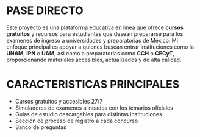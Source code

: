 # PASE DIRECTO
Este proyecto es una plataforma educativa en linea que ofrece **cursos gratuitos** y recursos para estudiantes que desean prepararse para los examenes de ingreso a universidades y preparatorias de México. Mi enfoque principal es apoyar a quienes buscan entrar instituciones como la **UNAM**, **IPN** o **UAM**, asi como a preparatorias como **CCH** o **CECyT**, proporcionando materiales accesibles, actualizados y de alta calidad. 

# **CARACTERISTICAS PRINCIPALES**
- Cursos gratuitos y accesibles 27/7
- Simuladores de examenes alineados con los temarios oficiales
- Guias de estudio descargables para distintas instituciones 
- Sección de proceso de registro a cada concurso 
- Banco de preguntas 
